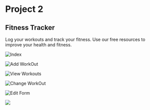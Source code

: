 # **Project 2**

## **Fitness Tracker**

Log your workouts and track your fitness. Use our free resources to improve your health and fitness.

![Index](https://user-images.githubusercontent.com/69698724/100533791-11ac0c00-31bd-11eb-929c-787b1dbd876b.png)

![Add WorkOut](https://user-images.githubusercontent.com/69698724/100533797-25577280-31bd-11eb-8ef1-c58036b1f303.png)

![View Workouts](https://user-images.githubusercontent.com/69698724/100533799-343e2500-31bd-11eb-9c7a-68977dce078d.png)

![Change WorkOut](https://user-images.githubusercontent.com/69698724/100533804-44560480-31bd-11eb-8d98-66fe32e1ecdb.png)

![Edit Form](https://user-images.githubusercontent.com/69698724/100533809-50da5d00-31bd-11eb-8354-155ac30a3164.png)

![](project2.gif)
